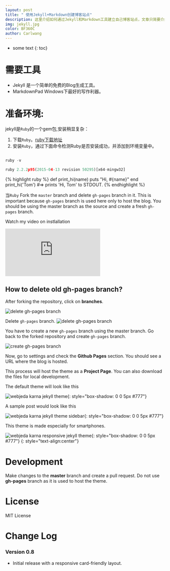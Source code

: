 ```yaml
---
layout: post
title: " 使用Jekyll+Markdown创建博客站点"
description: 这里介绍如何通过Jekyll和Markdown工具建立自己博客站点，文章只简要介绍博客搭建步骤。 
img: jekyll.jpg
color: BF360C
author: Carlwang
---
```


* some text
{: toc}

# 需要工具
- Jekyll 是一个简单的免费的Blog生成工具。
- MarkdownPad Windows下最好的写作利器。
		
# 准备环境: 
jekyll是``Ruby``的一个gem包,安装稍显复杂：

1. 下载`Ruby`。[ruby下载地址](http://www.baidu.com)
2. 安装`Ruby`，通过下面命令检测Ruby是否安装成功，并添加到环境变量中。

```python
 
ruby -v

ruby 2.2.2p95(2015-04-13 revision 50295)[x64-mingw32]
```
{% highlight ruby %}
def print_hi(name)
  puts "Hi, #{name}"
end
print_hi('Tom')
#=> prints 'Hi, Tom' to STDOUT.
{% endhighlight %}


当``Ruby``
Fork the ``master`` branch and delete ``gh-pages`` branch in it. This is important because ``gh-pages`` branch is used here only to host the blog. You should be using the master branch as the source and create a fresh ``gh-pages`` branch.

Watch my video on instlallation
<iframe class="video" src="https://www.youtube.com/embed/T2nx6tj-ZH4?rel=0?rel=0" frameborder="0" allowfullscreen></iframe>

## How to delete old **gh-pages** branch?
After forking the repository, click on **branches**.

![delete gh-pages branch](http://blog.webjeda.com/images/delete-github-branch.png)

Delete ``gh-pages`` branch.
![delete gh-pages branch](http://blog.webjeda.com/images/delete-github-branch-2.png)

You have to create a new ``gh-pages`` branch using the master branch. Go back to the forked repository and create ``gh-pages`` branch.

![create gh-pages branch](http://blog.webjeda.com/images/create-gh-pages-branch.JPG)

Now, go to settings and check the **Github Pages** section. You should see a URL where the blog is hosted.

This process will host the theme as a **Project Page**. You can also download the files for local development. 

The default theme will look like this

![webjeda karna jekyll theme]({{site.baseurl}}/images/karna-jekyll-theme-screenshot.png){: style="box-shadow: 0 0 5px #777"}



A sample post would look like this

![webjeda karna jekyll theme sidebar]({{site.baseurl}}/images/post.png){: style="box-shadow: 0 0 5px #777"}


This theme is made especially for smartphones.

![webjeda karna responsive jekyll theme]({{site.baseurl}}/images/karna-responsive-jekyll-theme.png){: style="box-shadow: 0 0 5px #777"}
{: style="text-align:center"}

# Development
Make changes to the **master** branch and create a pull request. Do not use **gh-pages** branch as it is used to host the theme.

# License
MIT License

# Change Log

### Version 0.8
* Initial release with a responsive card-friendly layout.